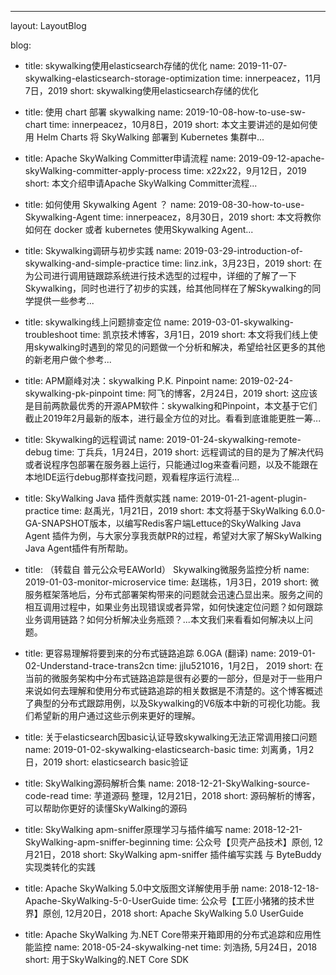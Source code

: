 ---
layout: LayoutBlog

blog:
- title: skywalking使用elasticsearch存储的优化
  name: 2019-11-07-skywalking-elasticsearch-storage-optimization
  time: innerpeacez，11月7日，2019
  short: skywalking使用elasticsearch存储的优化

- title: 使用 chart 部署 skywalking
  name: 2019-10-08-how-to-use-sw-chart
  time: innerpeacez，10月8日，2019
  short: 本文主要讲述的是如何使用 Helm Charts  将 SkyWalking 部署到 Kubernetes 集群中...

- title: Apache SkyWalking Committer申请流程
  name: 2019-09-12-apache-skyWalking-committer-apply-process
  time: x22x22，9月12日，2019
  short: 本文介绍申请Apache SkyWalking Committer流程...

- title: 如何使用 Skywalking Agent ？
  name: 2019-08-30-how-to-use-Skywalking-Agent
  time: innerpeacez，8月30日，2019
  short: 本文将教你如何在 docker 或者 kubernetes 使用Skywalking Agent...

- title: Skywalking调研与初步实践
  name: 2019-03-29-introduction-of-skywalking-and-simple-practice
  time: linz.ink，3月23日，2019
  short: 在为公司进行调用链跟踪系统进行技术选型的过程中，详细的了解了一下Skywalking，同时也进行了初步的实践，给其他同样在了解Skywalking的同学提供一些参考...

- title: skywalking线上问题排查定位
  name: 2019-03-01-skywalking-troubleshoot
  time: 凯京技术博客，3月1日，2019
  short: 本文将我们线上使用skywalking时遇到的常见的问题做一个分析和解决，希望给社区更多的其他的新老用户做个参考...

- title: APM巅峰对决：skywalking P.K. Pinpoint
  name: 2019-02-24-skywalking-pk-pinpoint
  time: 阿飞的博客，2月24日，2019
  short: 这应该是目前两款最优秀的开源APM软件：skywalking和Pinpoint，本文基于它们截止2019年2月最新的版本，进行最全方位的对比。看看到底谁能更胜一筹...

- title: Skywalking的远程调试
  name: 2019-01-24-skywalking-remote-debug
  time: 丁兵兵，1月24日，2019
  short: 远程调试的目的是为了解决代码或者说程序包部署在服务器上运行，只能通过log来查看问题，以及不能跟在本地IDE运行debug那样查找问题，观看程序运行流程...

- title: SkyWalking Java 插件贡献实践
  name: 2019-01-21-agent-plugin-practice
  time: 赵禹光，1月21日，2019
  short: 本文将基于SkyWalking 6.0.0-GA-SNAPSHOT版本，以编写Redis客户端Lettuce的SkyWalking Java Agent 插件为例，与大家分享我贡献PR的过程，希望对大家了解SkyWalking Java Agent插件有所帮助。

- title: （转载自 普元公众号EAWorld） Skywalking微服务监控分析
  name: 2019-01-03-monitor-microservice
  time:  赵瑞栋，1月3日，2019
  short: 微服务框架落地后，分布式部署架构带来的问题就会迅速凸显出来。服务之间的相互调用过程中，如果业务出现错误或者异常，如何快速定位问题？如何跟踪业务调用链路？如何分析解决业务瓶颈？...本文我们来看看如何解决以上问题。

- title: 更容易理解将要到来的分布式链路追踪 6.0GA (翻译)
  name: 2019-01-02-Understand-trace-trans2cn
  time: jjlu521016，1月2日， 2019
  short: 在当前的微服务架构中分布式链路追踪是很有必要的一部分，但是对于一些用户来说如何去理解和使用分布式链路追踪的相关数据是不清楚的。这个博客概述了典型的分布式跟踪用例，以及Skywalking的V6版本中新的可视化功能。我们希望新的用户通过这些示例来更好的理解。

- title: 关于elasticsearch因basic认证导致skywalking无法正常调用接口问题
  name: 2019-01-02-skywalking-elasticsearch-basic
  time: 刘离勇，1月2日，2019
  short: elasticsearch basic验证

- title: SkyWalking源码解析合集
  name: 2018-12-21-SkyWalking-source-code-read
  time: 芋道源码 整理，12月21日，2018
  short: 源码解析的博客，可以帮助你更好的读懂SkyWalking的源码

- title: SkyWalking apm-sniffer原理学习与插件编写
  name: 2018-12-21-SkyWalking-apm-sniffer-beginning
  time: 公众号【贝壳产品技术】原创, 12月21日，2018
  short: SkyWalking apm-sniffer 插件编写实践 与 ByteBuddy实现类转化的实践

- title: Apache SkyWalking 5.0中文版图文详解使用手册
  name: 2018-12-18-Apache-SkyWalking-5-0-UserGuide
  time: 公众号【工匠小猪猪的技术世界】原创, 12月20日，2018
  short: Apache SkyWalking 5.0 UserGuide

- title: Apache SkyWalking 为.NET Core带来开箱即用的分布式追踪和应用性能监控
  name: 2018-05-24-skywalking-net
  time: 刘浩扬, 5月24日，2018
  short: 用于SkyWalking的.NET Core SDK
